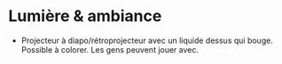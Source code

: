 # Lumière & ambiance
- Projecteur à diapo/rétroprojecteur avec un liquide dessus qui bouge. Possible à colorer. Les gens peuvent jouer avec.